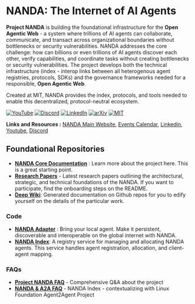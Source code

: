 # NANDA: The Internet of AI Agents

**Project NANDA** is building the foundational infrastructure for the **Open Agentic Web** - a system where trillions of AI agents can collaborate, communicate, and transact across organizational boundaries without bottlenecks or security vulnerabilities. NANDA addresses the core challenge: how can billions or even trillions of AI agents discover each other, verify capabilities, and coordinate tasks without creating bottlenecks or security vulnerabilities. The project develops both the technical infrastructure (index - interop links between all heterogenous agent registries, protocols, SDKs) and the governance frameworks needed for a responsible, **Open Agentic Web**.

Created at MIT, NANDA provides the index, protocols, and tools needed to enable this decentralized, protocol-neutral ecosystem.

[![YouTube](https://img.shields.io/badge/YouTube-FF0000?style=flat&logo=youtube&logoColor=white)](https://www.youtube.com/@ProjectNANDA)
[![Discord](https://img.shields.io/badge/Discord-5865F2?style=flat&logo=discord&logoColor=white)](https://discord.gg/BxnPBEqd88)
[![LinkedIn](https://img.shields.io/badge/LinkedIn-0A66C2?style=flat&logo=linkedin&logoColor=white)](https://www.linkedin.com/company/projectnanda/)
[![arXiv](https://img.shields.io/badge/arXiv-B31B1B?style=flat&logo=arxiv&logoColor=white)](https://arxiv.org/abs/2507.14263)
[![MIT](https://img.shields.io/badge/MIT-A31F34?style=flat&logo=mit&logoColor=white)](https://nanda.mit.edu)

**Links and Resources :** [NANDA Main Website](https://nanda.media.mit.edu/), [Events Calendar](https://lu.ma/nanda), [Linkedin](https://www.linkedin.com/company/projectnanda/), [Youtube](https://www.youtube.com/@ProjectNANDA), [Discord](https://discord.gg/BxnPBEqd88)

## Foundational Repositories
- **[NANDA Core Documentation](https://github.com/projnanda/projnanda)** : Learn more about the project here. This is a great starting point. 
- **[Research Papers](https://projnanda.github.io/projnanda/#/?id=research-amp-publications)** - Latest research papers outlining the architectural, strategic, and technical foundations of the NANDA. If you want to participate, find the onboarding steps on the README.
- **[Deep Wiki](https://deepwiki.com/projnanda)**: Generated documentation on Github repos for you to edify yourself on the details of the particular work. 

### Code
- **[NANDA Adapter](https://github.com/projnanda/adapter)** : Bring your local agent. Make it persistent, discoverable and interoperable on the global internet with NANDA.
- **[NANDA Index](https://github.com/projnanda/nanda-index)**: A registry service for managing and allocating NANDA agents. This service handles agent registration, allocation, and client-agent mapping.

### FAQs
- **[Project NANDA FAQ](https://projnanda.github.io/projnanda/#/faq_nanda)** - Comprehensive Q&A about the project
- **[NANDA & A2A FAQ](https://projnanda.github.io/projnanda/#/faq_nanda_a2a)** - NANDA Index - contextualizing with Linux Foundation Agent2Agent Project
